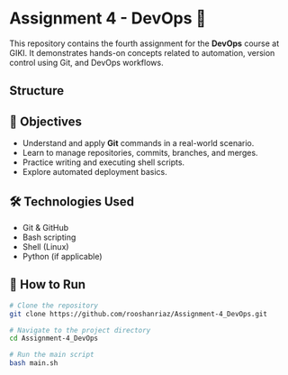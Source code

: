 # Assignment 4 - DevOps 🔧

This repository contains the fourth assignment for the **DevOps** course at GIKI. It demonstrates hands-on concepts related to automation, version control using Git, and DevOps workflows.

## Structure


## 📌 Objectives

- Understand and apply **Git** commands in a real-world scenario.
- Learn to manage repositories, commits, branches, and merges.
- Practice writing and executing shell scripts.
- Explore automated deployment basics.

## 🛠️ Technologies Used

- Git & GitHub
- Bash scripting
- Shell (Linux)
- Python (if applicable)

## 🚀 How to Run

```bash
# Clone the repository
git clone https://github.com/rooshanriaz/Assignment-4_DevOps.git

# Navigate to the project directory
cd Assignment-4_DevOps

# Run the main script
bash main.sh



